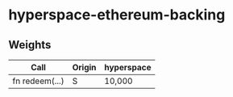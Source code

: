# hyperspace-ethereum-backing

## Weights

| Call           | Origin | hyperspace |
| -------------- | ------ | -------- |
| fn redeem(...) | S      | 10,000   |
